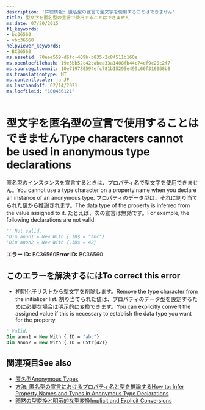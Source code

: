 ```yaml
---
description: '詳細情報: 匿名型の宣言で型文字を使用することはできません'
title: 型文字を匿名型の宣言で使用することはできません
ms.date: 07/20/2015
f1_keywords:
- bc36560
- vbc36560
helpviewer_keywords:
- BC36560
ms.assetid: 70eee559-d6fc-409b-b835-2c84511b160e
ms.openlocfilehash: 19e5bb52c42cabea33a1408fb44c74ef9c20c2f7
ms.sourcegitcommit: 10e719780594efc781b15295e499c66f316068b8
ms.translationtype: MT
ms.contentlocale: ja-JP
ms.lasthandoff: 02/14/2021
ms.locfileid: "100456121"
---
```

# <a name="type-characters-cannot-be-used-in-anonymous-type-declarations"></a><span data-ttu-id="75bee-103">型文字を匿名型の宣言で使用することはできません</span><span class="sxs-lookup"><span data-stu-id="75bee-103">Type characters cannot be used in anonymous type declarations</span></span>

<span data-ttu-id="75bee-104">匿名型のインスタンスを宣言するときは、プロパティ名で型文字を使用できません。</span><span class="sxs-lookup"><span data-stu-id="75bee-104">You cannot use a type character on a property name when you declare an instance of an anonymous type.</span></span> <span data-ttu-id="75bee-105">プロパティのデータ型は、それに割り当てられた値から推論されます。</span><span class="sxs-lookup"><span data-stu-id="75bee-105">The data type of the property is inferred from the value assigned to it.</span></span> <span data-ttu-id="75bee-106">たとえば、次の宣言は無効です。</span><span class="sxs-lookup"><span data-stu-id="75bee-106">For example, the following declarations are not valid.</span></span>  
  
```vb  
'' Not valid.  
'Dim anon1 = New With {.ID$ = "abc"}  
'Dim anon2 = New With {.ID$ = 42}  
```  
  
 <span data-ttu-id="75bee-107">**エラー ID:** BC36560</span><span class="sxs-lookup"><span data-stu-id="75bee-107">**Error ID:** BC36560</span></span>  
  
## <a name="to-correct-this-error"></a><span data-ttu-id="75bee-108">このエラーを解決するには</span><span class="sxs-lookup"><span data-stu-id="75bee-108">To correct this error</span></span>  
  
- <span data-ttu-id="75bee-109">初期化子リストから型文字を削除します。</span><span class="sxs-lookup"><span data-stu-id="75bee-109">Remove the type character from the initializer list.</span></span> <span data-ttu-id="75bee-110">割り当てられた値は、プロパティのデータ型を設定するために必要な場合は明示的に変換できます。</span><span class="sxs-lookup"><span data-stu-id="75bee-110">You can explicitly convert the assigned value if this is necessary to establish the data type you want for the property.</span></span>  
  
```vb  
' Valid.  
Dim anon1 = New With {.ID = "abc"}  
Dim anon2 = New With {.ID = CStr(42)}  
```  
  
## <a name="see-also"></a><span data-ttu-id="75bee-111">関連項目</span><span class="sxs-lookup"><span data-stu-id="75bee-111">See also</span></span>

- [<span data-ttu-id="75bee-112">匿名型</span><span class="sxs-lookup"><span data-stu-id="75bee-112">Anonymous Types</span></span>](../programming-guide/language-features/objects-and-classes/anonymous-types.md)
- [<span data-ttu-id="75bee-113">方法: 匿名型の宣言におけるプロパティ名と型を推論する</span><span class="sxs-lookup"><span data-stu-id="75bee-113">How to: Infer Property Names and Types in Anonymous Type Declarations</span></span>](../programming-guide/language-features/objects-and-classes/how-to-infer-property-names-and-types-in-anonymous-type-declarations.md)
- [<span data-ttu-id="75bee-114">暗黙の型変換と明示的な型変換</span><span class="sxs-lookup"><span data-stu-id="75bee-114">Implicit and Explicit Conversions</span></span>](../programming-guide/language-features/data-types/implicit-and-explicit-conversions.md)
